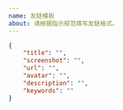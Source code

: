 ```yaml
---
name: 友链模板
about: 请根据指示规范填写友链格式。
---
```


<!-- 请在下方代码块的双引号中填写 -->
```json
{
    "title": "",
    "screenshot": "",
    "url": "",
    "avatar": "",
    "description": "",
    "keywords": ""
}
```

<!--
"title": "站点名称",
"screenshot": "站点预览图链接",
"url": "站点链接",
"avatar": "头像链接",
"description": "站点描述",
"keywords": "关键词，作为分组名"
-->

<!-- 示例 -->

<!--
"title": "HopeBlog",
"screenshot": "https://cdn.jsdelivr.net/gh/HopeLight/ScreenShot@gh-pages/ranas.cn.jpg",
"url": "https://ranas.cn/",
"avatar": "https://cdn.jsdelivr.net/gh/HopeLight/photo/blog/icon.png",
"description": "黎明将至的曙光，怎敢弃途于未来",
"keywords": "HopeBlog"
-->
